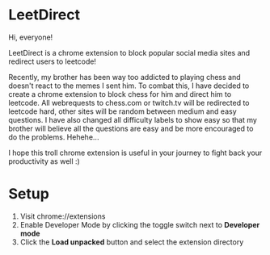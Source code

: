 # **LeetDirect**
Hi, everyone! 

LeetDirect is a chrome extension to block popular social media sites and redirect users to leetcode!

Recently, my brother has been way too addicted to playing chess and doesn't react to the memes I sent him. To combat this, I have decided to create a chrome extension to block chess for him and direct him to leetcode. All webrequests to chess.com or twitch.tv will be redirected to leetcode hard, other sites will be random between medium and easy questions. I have also changed all difficulty labels to show easy so that my brother will believe all the questions are easy and be more encouraged to do the problems. Hehehe...

I hope this troll chrome extension is useful in your journey to fight back your productivity as well :)


# **Setup**
1. Visit chrome://extensions
2. Enable Developer Mode by clicking the toggle switch next to **Developer mode**
3. Click the **Load unpacked** button and select the extension directory
